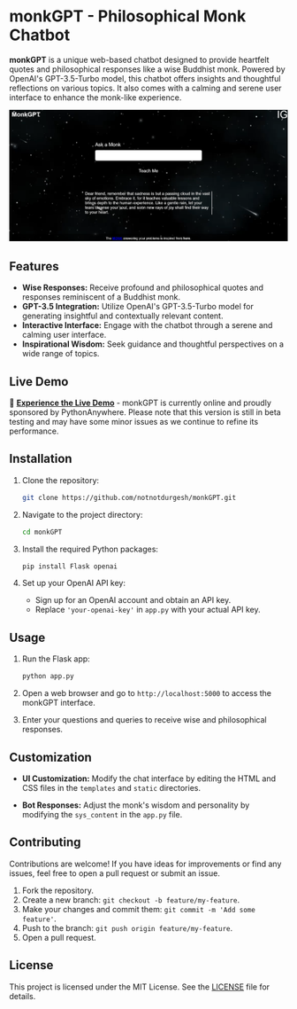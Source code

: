 # monkGPT - Philosophical Monk Chatbot

**monkGPT** is a unique web-based chatbot designed to provide heartfelt quotes and philosophical responses like a wise Buddhist monk. Powered by OpenAI's GPT-3.5-Turbo model, this chatbot offers insights and thoughtful reflections on various topics. It also comes with a calming and serene user interface to enhance the monk-like experience.

![monkGPT Screenshot](./monkGPT/demo.png)

## Features

- **Wise Responses:** Receive profound and philosophical quotes and responses reminiscent of a Buddhist monk.
- **GPT-3.5 Integration:** Utilize OpenAI's GPT-3.5-Turbo model for generating insightful and contextually relevant content.
- **Interactive Interface:** Engage with the chatbot through a serene and calming user interface.
- **Inspirational Wisdom:** Seek guidance and thoughtful perspectives on a wide range of topics.

## Live Demo

🚀 **[Experience the Live Demo](https://monkgpt.pythonanywhere.com/)** - monkGPT is currently online and proudly sponsored by PythonAnywhere. Please note that this version is still in beta testing and may have some minor issues as we continue to refine its performance.

## Installation

1. Clone the repository:
   ```sh
   git clone https://github.com/notnotdurgesh/monkGPT.git
   ```

2. Navigate to the project directory:
   ```sh
   cd monkGPT
   ```

3. Install the required Python packages:
   ```sh
   pip install Flask openai
   ```

4. Set up your OpenAI API key:
   - Sign up for an OpenAI account and obtain an API key.
   - Replace `'your-openai-key'` in `app.py` with your actual API key.

## Usage

1. Run the Flask app:
   ```sh
   python app.py
   ```

2. Open a web browser and go to `http://localhost:5000` to access the monkGPT interface.

3. Enter your questions and queries to receive wise and philosophical responses.

## Customization

- **UI Customization:** Modify the chat interface by editing the HTML and CSS files in the `templates` and `static` directories.

- **Bot Responses:** Adjust the monk's wisdom and personality by modifying the `sys_content` in the `app.py` file.

## Contributing

Contributions are welcome! If you have ideas for improvements or find any issues, feel free to open a pull request or submit an issue.

1. Fork the repository.
2. Create a new branch: `git checkout -b feature/my-feature`.
3. Make your changes and commit them: `git commit -m 'Add some feature'`.
4. Push to the branch: `git push origin feature/my-feature`.
5. Open a pull request.

## License

This project is licensed under the MIT License. See the [LICENSE](./LICENSE) file for details.

